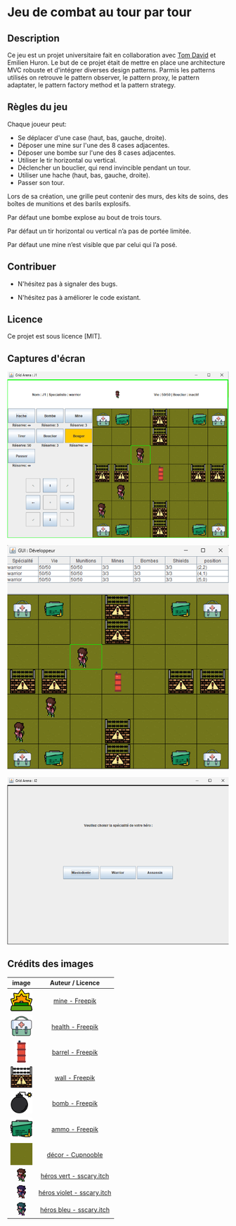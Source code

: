 # Jeu de combat au tour par tour

## Description

Ce jeu est un projet universitaire fait en collaboration avec [Tom David](https://github.com/kitoutou999) et Emilien Huron.
Le but de ce projet était de mettre en place une architecture MVC robuste et d'intégrer diverses design patterns.
Parmis les patterns utilisés on retrouve le pattern observer, le pattern proxy, le pattern adaptater, le pattern factory method et la pattern strategy.

## Règles du jeu

Chaque joueur peut:
+ Se déplacer d'une case (haut, bas, gauche, droite).
+ Déposer une mine sur l'une des 8 cases adjacentes.
+ Déposer une bombe sur l'une des 8 cases adjacentes.
+ Utiliser le tir horizontal ou vertical.
+ Déclencher un bouclier, qui rend invincible pendant un tour.
+ Utiliser une hache (haut, bas, gauche, droite).
+ Passer son tour.

Lors de sa création, une grille peut contenir des murs, des kits de soins, des boîtes de
munitions et des barils explosifs. 

Par défaut une bombe explose au bout de trois tours.

Par défaut un tir horizontal ou vertical n’a pas de portée limitée.

Par défaut une mine n’est visible que par celui qui l’a posé.

## Contribuer

+ N'hésitez pas à signaler des bugs.

+ N'hésitez pas à améliorer le code existant.

## Licence

Ce projet est sous licence [MIT].

## Captures d'écran

![vue-joueur](./screenshots/vue-joueur.png)

![vue-jeu-complet](./screenshots/vue-jeu-complet.png)

![choisir personnage](./screenshots/choisir-personnage.png)

## Crédits des images

|                                      image                                        |                                Auteur / Licence                                 |
|:---------------------------------------------------------------------------------:|:-------------------------------------------------------------------------------:|
|  <img src="./src/resources/images/mine.png" alt="mine" width="50" height="50">    |              [mine - Freepik](https://fontawesome.com/icons/)                   |
| <img src="./src/resources/images/health.png" alt="health" width="50" height="50"> |              [health - Freepik](https://fontawesome.com/icons/)                 |
| <img src="./src/resources/images/barrel.png" alt="barrel" width="30" height="50"> |              [barrel - Freepik](https://fontawesome.com/icons/)                 |
|  <img src="./src/resources/images/wall.png" alt="wall" width="50" height="50">    |              [wall - Freepik](https://fontawesome.com/icons/)                   |
|  <img src="./src/resources/images/bomb.png" alt="bomb" width="50" height="50">    |              [bomb - Freepik](https://fontawesome.com/icons/)                   |
|  <img src="./src/resources/images/ammo.png" alt="ammo" width="50" height="50">    |              [ammo - Freepik](https://fr.freepik.com/icone/munitions_3836821)   |
| <img src="./src/resources/images/ground.png" alt="ground" width="50" height="50"> | [décor - Cupnooble](https://cupnooble.itch.io/sprout-lands-asset-pack?download) |
|  <img src="./src/resources/images/vert.png" alt="vert" width="20" height="30">    |   [héros vert - sscary.itch](https://sscary.itch.io/the-adventurer-male)        |
|  <img src="./src/resources/images/violet.png" alt="violet" width="20" height="30">|   [héros violet - sscary.itch](https://sscary.itch.io/the-adventurer-male)      |
|  <img src="./src/resources/images/blue.png" alt="bleu" width="20" height="30">    |   [héros bleu - sscary.itch](https://sscary.itch.io/the-adventurer-male)        |